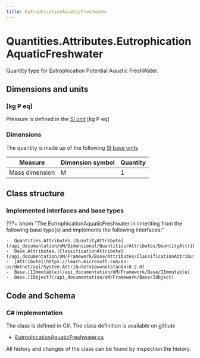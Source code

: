```yaml
---
title: EutrophicationAquaticFreshwater
---
```


# Quantities.Attributes.EutrophicationAquaticFreshwater

Quantity type for Eutrophication Potential Aquatic FreshWater.

## Dimensions and units

### [kg P eq]

Pressure is defined in the [SI unit](https://bhom.xyz/documentation/BHoM_oM/BHoM-Units-conventions/) [kg P eq]

### Dimensions

The quantity is made up of the following [SI base units](https://en.wikipedia.org/wiki/SI_base_unit)

| Measure        | Dimension symbol | Quantity |
|------------------|--------|----------|
| Mass dimension |  M  |1  |


## Class structure

### Implemented interfaces and base types

???+ bhom "The EutrophicationAquaticFreshwater in inheriting from the following base type(s) and implements the following interfaces:"

    -  Quantities.Attributes.[QuantityAttribute](/api_documentation/oM/Dimensional/Quantities/Attributes/QuantityAttribute)
    -  Base.Attributes.[ClassificationAttribute](/api_documentation/oM/Framework/Base/Attributes/ClassificationAttribute)
    -  [Attribute](https://learn.microsoft.com/en-us/dotnet/api/System.Attribute?view=netstandard-2.0)
    -  Base.[IImmutable](/api_documentation/oM/Framework/Base/IImmutable)
    -  Base.[IObject](/api_documentation/oM/Framework/Base/IObject)




## Code and Schema

### C# implementation

The class is defined in C#. The class definition is available on github:

- [EutrophicationAquaticFreshwater.cs](https://github.com/BHoM/BHoM/blob/develop/Quantities_oM/Attributes\EutrophicationAquaticFreshwater.cs)

All history and changes of the class can be found by inspection the history.
